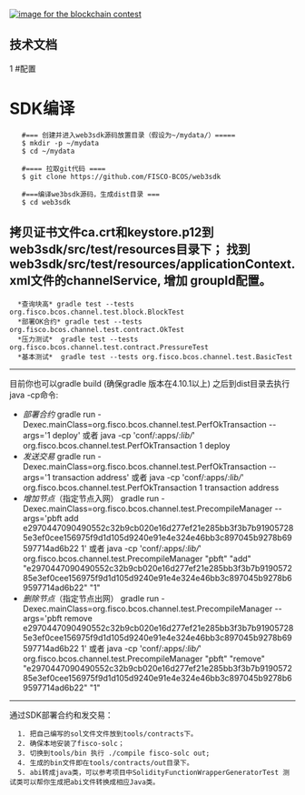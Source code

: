 [![image for the blockchain contest](https://github.com/FISCO-BCOS/FISCO-BCOS/blob/master/doc/imgs/application_contest.png "点击图片报名")](https://con.geekbang.org/)

## 技术文档

1 #配置
# SDK编译

       #=== 创建并进入web3sdk源码放置目录（假设为~/mydata/）=====
       $ mkdir -p ~/mydata
       $ cd ~/mydata

       #==== 拉取git代码 ====
       $ git clone https://github.com/FISCO-BCOS/web3sdk

       #===编译we3bsdk源码，生成dist目录 ===
       $ cd web3sdk

 拷贝证书文件ca.crt和keystore.p12到web3sdk/src/test/resources目录下；
找到 web3sdk/src/test/resources/applicationContext.xml文件的channelService,
增加<property name="groupId" value="1" /> groupId配置。
 ---
      *查询块高* gradle test --tests  org.fisco.bcos.channel.test.block.BlockTest
      *部署OK合约* gradle test --tests  org.fisco.bcos.channel.test.contract.OkTest
      *压力测试*  gradle test --tests  org.fisco.bcos.channel.test.contract.PressureTest
      *基本测试*  gradle test --tests org.fisco.bcos.channel.test.BasicTest
---
  目前你也可以gradle build (确保gradle 版本在4.10.1以上) 之后到dist目录去执行java -cp命令:
- *部署合约*
            gradle run -Dexec.mainClass=org.fisco.bcos.channel.test.PerfOkTransaction --args='1 deploy'
           或者 java -cp 'conf/:apps/*:lib/*' org.fisco.bcos.channel.test.PerfOkTransaction 1 deploy
- *发送交易*
             gradle run -Dexec.mainClass=org.fisco.bcos.channel.test.PerfOkTransaction --args='1 transaction address'
            或者 java -cp 'conf/:apps/*:lib/*' org.fisco.bcos.channel.test.PerfOkTransaction 1 transaction address
- *增加节点*（指定节点入网）
            gradle run -Dexec.mainClass=org.fisco.bcos.channel.test.PrecompileManager --args='pbft add e2970447090490552c32b9cb020e16d277ef21e285bb3f3b7b919057285e3ef0cee156975f9d1d105d9240e91e4e324e46bb3c897045b9278b69597714ad6b22 1'
            或者 java -cp 'conf/:apps/*:lib/*' org.fisco.bcos.channel.test.PrecompileManager "pbft" "add" "e2970447090490552c32b9cb020e16d277ef21e285bb3f3b7b919057285e3ef0cee156975f9d1d105d9240e91e4e324e46bb3c897045b9278b69597714ad6b22" "1"
- *删除节点*（指定节点出网）
            gradle run -Dexec.mainClass=org.fisco.bcos.channel.test.PrecompileManager --args='pbft remove e2970447090490552c32b9cb020e16d277ef21e285bb3f3b7b919057285e3ef0cee156975f9d1d105d9240e91e4e324e46bb3c897045b9278b69597714ad6b22 1'
           或者 java -cp 'conf/:apps/*:lib/*' org.fisco.bcos.channel.test.PrecompileManager "pbft" "remove" "e2970447090490552c32b9cb020e16d277ef21e285bb3f3b7b919057285e3ef0cee156975f9d1d105d9240e91e4e324e46bb3c897045b9278b69597714ad6b22" "1"
---

 通过SDK部署合约和发交易：

      1. 把自己编写的sol文件文件放到tools/contracts下。
      2. 确保本地安装了fisco-solc；
      3. 切换到tools/bin 执行 ./compile fisco-solc out;
      4. 生成的bin文件即在tools/contracts/out目录下。
      5. abi转成java类，可以参考项目中SolidityFunctionWrapperGeneratorTest 测试类可以帮你生成把abi文件转换成相应Java类。
